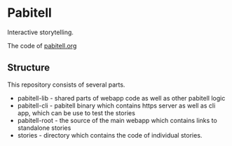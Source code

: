 # Pabitell

Interactive storytelling.

The code of [pabitell.org](https://pabitell.org)


## Structure
This repository consists of several parts.

* pabitell-lib - shared parts of webapp code as well as other pabitell logic
* pabitell-cli - pabitell binary which contains https server as well as cli app, which can be use to test the stories
* pabitell-root - the source of the main webapp which contains links to standalone stories
* stories - directory which contains the code of individual stories.
